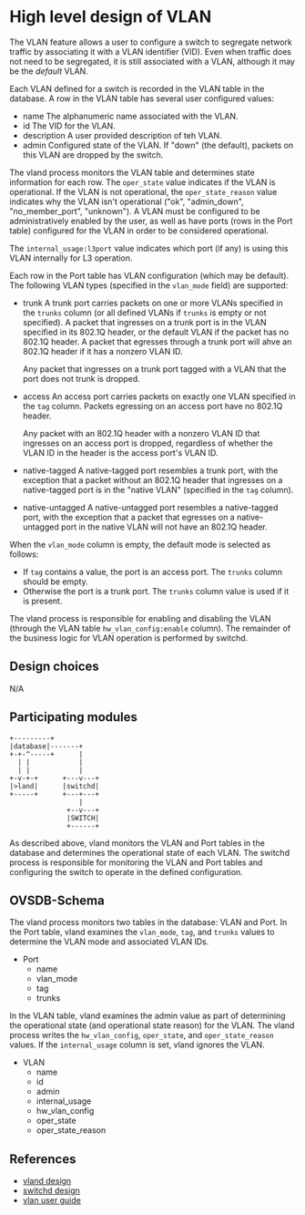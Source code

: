 High level design of VLAN
=========================
The VLAN feature allows a user to configure a switch to segregate network traffic by associating it with a VLAN identifier (VID). Even when traffic does not need to be segregated, it is still associated with a VLAN, although it may be the _default_ VLAN.

Each VLAN defined for a switch is recorded in the VLAN table in the database. A row in the VLAN table has several user configured values:

* name
  The alphanumeric name associated with the VLAN.
* id
  The VID for the VLAN.
* description
  A user provided description of teh VLAN.
* admin
  Configured state of the VLAN. If "down" (the default), packets on this VLAN are dropped by the switch.

The vland process monitors the VLAN table and determines state information for each row. The `oper_state` value indicates if the VLAN is operational.  If the VLAN is not operational, the `oper_state_reason` value indicates why the VLAN isn't operational ("ok", "admin\_down", "no\_member\_port", "unknown"). A VLAN must be configured to be administratively enabled by the user, as well as have ports (rows in the Port table) configured for the VLAN in order to be considered operational.

The `internal_usage:l3port` value indicates which port (if any) is using this VLAN internally for L3 operation.

Each row in the Port table has VLAN configuration (which may be default). The following VLAN types (specified in the `vlan_mode` field) are supported:

* trunk
  A trunk port carries packets on one or more VLANs specified in the `trunks` column (or all defined VLANs if `trunks` is empty or not specified). A packet that ingresses on a trunk port is in the VLAN specified in its 802.1Q header, or the default VLAN if the packet has no 802.1Q header. A packet that egresses through a trunk port will ahve an 802.1Q header if it has a nonzero VLAN ID.

  Any packet that ingresses on a trunk port tagged with a VLAN that the port does not trunk is dropped.
* access
  An access port carries packets on exactly one VLAN specified in the `tag` column. Packets egressing on an access port have no 802.1Q header.

  Any packet with an 802.1Q header with a nonzero VLAN ID that ingresses on an access port is dropped, regardless of whether the VLAN ID in the header is the access port's VLAN ID.
* native-tagged
  A native-tagged port resembles a trunk port, with the exception that a packet without an 802.1Q header that ingresses on a native-tagged port is in the "native VLAN" (specified in the `tag` column).
* native-untagged
  A native-untagged port resembles a native-tagged port, with the exception that a packet that egresses on a native-untagged port in the native VLAN will not have an 802.1Q header.

When the `vlan_mode` column is empty, the default mode is selected as follows:

* If `tag` contains a value, the port is an access port. The `trunks` column should be empty.
* Otherwise the port is a trunk port. The `trunks` column value is used if it is present.

The vland process is responsible for enabling and disabling the VLAN (through the VLAN table `hw_vlan_config:enable` column). The remainder of the business logic for VLAN operation is performed by switchd.

Design choices
--------------
N/A

Participating modules
---------------------
```ditaa
+---------+
|database|-------+
+-+-^-----+      |
  | |            |
  | |            |
+-v-+-+      +---v---+
|>land|      |switchd|
+-----+      +---+---+
                 |
              +--v---+
              |SWITCH|
              +------+
```
As described above, vland monitors the VLAN and Port tables in the database and determines the operational state of each VLAN. The switchd process is responsible for monitoring the VLAN and Port tables and configuring the switch to operate in the defined configuration.

OVSDB-Schema
------------

The vland process monitors two tables in the database: VLAN and Port. In the Port table, vland examines the `vlan_mode`, `tag`, and `trunks` values to determine the VLAN mode and associated VLAN IDs.

* Port
  * name
  *  vlan_mode
  *  tag
  *  trunks

In the VLAN table, vland examines the admin value as part of determining the operational state (and operational state reason) for the VLAN. The vland process writes the `hw_vlan_config`, `oper_state`, and `oper_state_reason` values. If the `internal_usage` column is set, vland ignores the VLAN.

* VLAN
  * name
  * id
  * admin
  * internal_usage
  * hw_vlan_config
  * oper_state
  * oper_state_reason


References
----------
* [vland design](http://www.openswitch.net/docs/NEED-LINK)
* [switchd design](http://www.openswitch.net/docs/NEED-LINK)
* [vlan user guide](http://www.openswitch.net/docs/NEED-LINK)
